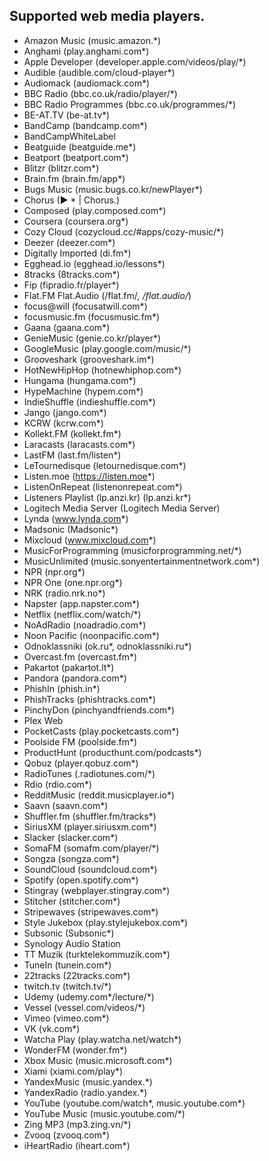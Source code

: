## Supported web media players.

- Amazon Music (music.amazon.*)
- Anghami (play.anghami.com*)
- Apple Developer (developer.apple.com/videos/play/*)
- Audible (audible.com/cloud-player*)
- Audiomack (audiomack.com*)
- BBC Radio (bbc.co.uk/radio/player/*)
- BBC Radio Programmes (bbc.co.uk/programmes/*)
- BE-AT.TV (be-at.tv*)
- BandCamp (bandcamp.com*)
- BandCampWhiteLabel
- Beatguide (beatguide.me*)
- Beatport (beatport.com*)
- Blitzr (blitzr.com*)
- Brain.fm (brain.fm/app*)
- Bugs Music (music.bugs.co.kr/newPlayer*)
- Chorus (▶ * | Chorus.)
- Composed (play.composed.com*)
- Coursera (coursera.org*)
- Cozy Cloud (cozycloud.cc/#apps/cozy-music/*)
- Deezer (deezer.com*)
- Digitally Imported (di.fm*)
- Egghead.io (egghead.io/lessons*)
- 8tracks (8tracks.com*)
- Fip (fipradio.fr/player*)
- Flat.FM Flat.Audio (/flat.fm/*, /flat.audio/*)
- focus@will (focusatwill.com*)
- focusmusic.fm (focusmusic.fm*)
- Gaana (gaana.com*)
- GenieMusic (genie.co.kr/player*)
- GoogleMusic (play.google.com/music/*)
- Grooveshark (grooveshark.im*)
- HotNewHipHop (hotnewhiphop.com*)
- Hungama (hungama.com*)
- HypeMachine (hypem.com*)
- IndieShuffle (indieshuffle.com*)
- Jango (jango.com*)
- KCRW (kcrw.com*)
- Kollekt.FM (kollekt.fm*)
- Laracasts (laracasts.com*)
- LastFM (last.fm/listen*)
- LeTournedisque (letournedisque.com*)
- Listen.moe (https://listen.moe*)
- ListenOnRepeat (listenonrepeat.com*)
- Listeners Playlist (lp.anzi.kr) (lp.anzi.kr*)
- Logitech Media Server (Logitech Media Server)
- Lynda (www.lynda.com*)
- Madsonic (Madsonic*)
- Mixcloud (www.mixcloud.com*)
- MusicForProgramming (musicforprogramming.net/*)
- MusicUnlimited (music.sonyentertainmentnetwork.com*)
- NPR (npr.org*)
- NPR One (one.npr.org*)
- NRK (radio.nrk.no*)
- Napster (app.napster.com*)
- Netflix (netflix.com/watch/*)
- NoAdRadio (noadradio.com*)
- Noon Pacific (noonpacific.com*)
- Odnoklassniki (ok.ru*, odnoklassniki.ru*)
- Overcast.fm (overcast.fm*)
- Pakartot (pakartot.lt*)
- Pandora (pandora.com*)
- PhishIn (phish.in*)
- PhishTracks (phishtracks.com*)
- PinchyDon (pinchyandfriends.com*)
- Plex Web
- PocketCasts (play.pocketcasts.com*)
- Poolside FM (poolside.fm*)
- ProductHunt (producthunt.com/podcasts*)
- Qobuz (player.qobuz.com*)
- RadioTunes (.radiotunes.com/*)
- Rdio (rdio.com*)
- RedditMusic (reddit.musicplayer.io*)
- Saavn (saavn.com*)
- Shuffler.fm (shuffler.fm/tracks*)
- SiriusXM (player.siriusxm.com*)
- Slacker (slacker.com*)
- SomaFM (somafm.com/player/*)
- Songza (songza.com*)
- SoundCloud (soundcloud.com*)
- Spotify (open.spotify.com*)
- Stingray (webplayer.stingray.com*)
- Stitcher (stitcher.com*)
- Stripewaves (stripewaves.com*)
- Style Jukebox (play.stylejukebox.com*)
- Subsonic (Subsonic*)
- Synology Audio Station
- TT Muzik (turktelekommuzik.com*)
- TuneIn (tunein.com*)
- 22tracks (22tracks.com*)
- twitch.tv (twitch.tv/*)
- Udemy (udemy.com*/lecture/*)
- Vessel (vessel.com/videos/*)
- Vimeo (vimeo.com*)
- VK (vk.com*)
- Watcha Play (play.watcha.net/watch*)
- WonderFM (wonder.fm*)
- Xbox Music (music.microsoft.com*)
- Xiami (xiami.com/play*)
- YandexMusic (music.yandex.*)
- YandexRadio (radio.yandex.*)
- YouTube (youtube.com/watch*, music.youtube.com*)
- YouTube Music (music.youtube.com/*)
- Zing MP3 (mp3.zing.vn/*)
- Zvooq (zvooq.com*)
- iHeartRadio (iheart.com*)
